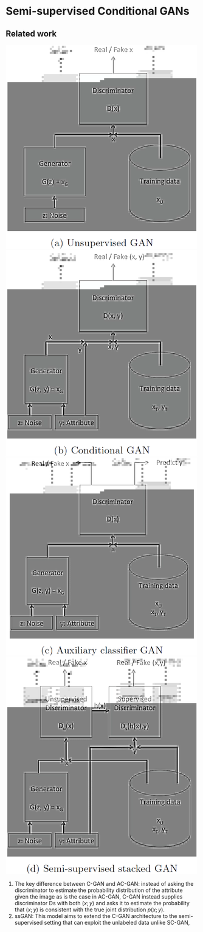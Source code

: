 # Semi-supervised Conditional GANs

## Related work
![uGAN](./.assets/uGAN_788ebzvka.png)
![cGAN](./.assets/cGAN_wgtyuwc5s.png)
![aGAN](./.assets/aGAN.png)
![ssGAN](./.assets/ssGAN.png)
1. The key difference between C-GAN and AC-GAN: instead of asking the discriminator to estimate the probability distribution of the attribute given the image as is the case in AC-GAN, C-GAN instead supplies discriminator Ds with both $(x; y)$ and asks it to estimate the probability that $(x; y)$ is consistent with the true joint distribution $p(x; y)$.
2. ssGAN: This model aims to extend the C-GAN architecture to the semi-supervised setting that can exploit the unlabeled data unlike SC-GAN,
